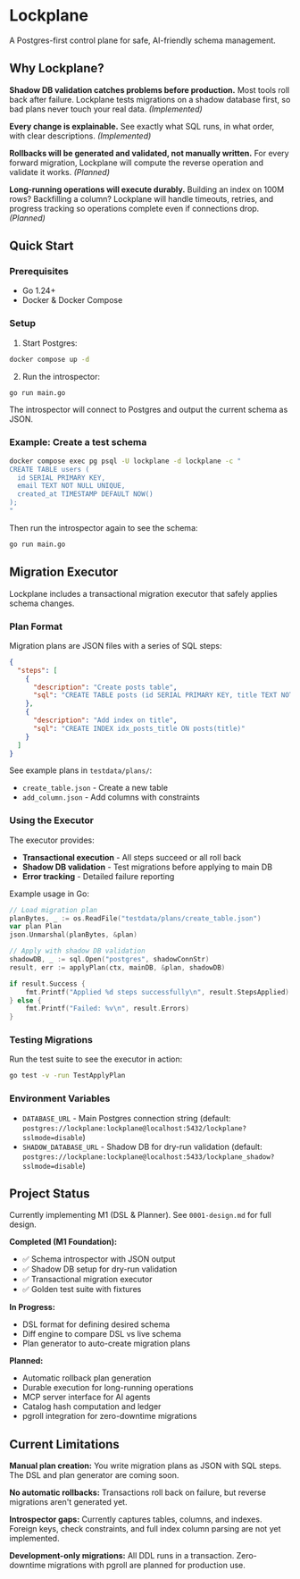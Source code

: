 # Lockplane

A Postgres-first control plane for safe, AI-friendly schema management.

## Why Lockplane?

**Shadow DB validation catches problems before production.** Most tools roll back after failure. Lockplane tests migrations on a shadow database first, so bad plans never touch your real data. *(Implemented)*

**Every change is explainable.** See exactly what SQL runs, in what order, with clear descriptions. *(Implemented)*

**Rollbacks will be generated and validated, not manually written.** For every forward migration, Lockplane will compute the reverse operation and validate it works. *(Planned)*

**Long-running operations will execute durably.** Building an index on 100M rows? Backfilling a column? Lockplane will handle timeouts, retries, and progress tracking so operations complete even if connections drop. *(Planned)*

## Quick Start

### Prerequisites
- Go 1.24+
- Docker & Docker Compose

### Setup

1. Start Postgres:
```bash
docker compose up -d
```

2. Run the introspector:
```bash
go run main.go
```

The introspector will connect to Postgres and output the current schema as JSON.

### Example: Create a test schema

```bash
docker compose exec pg psql -U lockplane -d lockplane -c "
CREATE TABLE users (
  id SERIAL PRIMARY KEY,
  email TEXT NOT NULL UNIQUE,
  created_at TIMESTAMP DEFAULT NOW()
);
"
```

Then run the introspector again to see the schema:
```bash
go run main.go
```

## Migration Executor

Lockplane includes a transactional migration executor that safely applies schema changes.

### Plan Format

Migration plans are JSON files with a series of SQL steps:

```json
{
  "steps": [
    {
      "description": "Create posts table",
      "sql": "CREATE TABLE posts (id SERIAL PRIMARY KEY, title TEXT NOT NULL)"
    },
    {
      "description": "Add index on title",
      "sql": "CREATE INDEX idx_posts_title ON posts(title)"
    }
  ]
}
```

See example plans in `testdata/plans/`:
- `create_table.json` - Create a new table
- `add_column.json` - Add columns with constraints

### Using the Executor

The executor provides:
- **Transactional execution** - All steps succeed or all roll back
- **Shadow DB validation** - Test migrations before applying to main DB
- **Error tracking** - Detailed failure reporting

Example usage in Go:

```go
// Load migration plan
planBytes, _ := os.ReadFile("testdata/plans/create_table.json")
var plan Plan
json.Unmarshal(planBytes, &plan)

// Apply with shadow DB validation
shadowDB, _ := sql.Open("postgres", shadowConnStr)
result, err := applyPlan(ctx, mainDB, &plan, shadowDB)

if result.Success {
    fmt.Printf("Applied %d steps successfully\n", result.StepsApplied)
} else {
    fmt.Printf("Failed: %v\n", result.Errors)
}
```

### Testing Migrations

Run the test suite to see the executor in action:

```bash
go test -v -run TestApplyPlan
```

### Environment Variables

- `DATABASE_URL` - Main Postgres connection string (default: `postgres://lockplane:lockplane@localhost:5432/lockplane?sslmode=disable`)
- `SHADOW_DATABASE_URL` - Shadow DB for dry-run validation (default: `postgres://lockplane:lockplane@localhost:5433/lockplane_shadow?sslmode=disable`)

## Project Status

Currently implementing M1 (DSL & Planner). See `0001-design.md` for full design.

**Completed (M1 Foundation):**
- ✅ Schema introspector with JSON output
- ✅ Shadow DB setup for dry-run validation
- ✅ Transactional migration executor
- ✅ Golden test suite with fixtures

**In Progress:**
- DSL format for defining desired schema
- Diff engine to compare DSL vs live schema
- Plan generator to auto-create migration plans

**Planned:**
- Automatic rollback plan generation
- Durable execution for long-running operations
- MCP server interface for AI agents
- Catalog hash computation and ledger
- pgroll integration for zero-downtime migrations

## Current Limitations

**Manual plan creation:** You write migration plans as JSON with SQL steps. The DSL and plan generator are coming soon.

**No automatic rollbacks:** Transactions roll back on failure, but reverse migrations aren't generated yet.

**Introspector gaps:** Currently captures tables, columns, and indexes. Foreign keys, check constraints, and full index column parsing are not yet implemented.

**Development-only migrations:** All DDL runs in a transaction. Zero-downtime migrations with pgroll are planned for production use.
